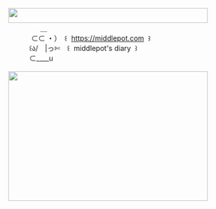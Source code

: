 <img width="400" height="30" src="https://middlepot.com/img/lacey.png">\
　　　　‌ ‌ ＿\
　　　‌ ⊂⊂ ・）　꒰ ‌ https://middlepot.com ‌ ꒱\
　　　꒰ა/　|っ✄　꒰ ‌ middlepot's diary ‌ ꒱\
　　　⊂____u\
  \
<img width="400" height="260" src="https://middlepot.com/img/pure.jpg">
